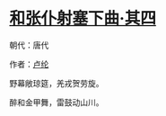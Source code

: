 # [和张仆射塞下曲·其四](http://so.gushiwen.org/view_70884.aspx)

朝代：唐代

作者：[卢纶](http://so.gushiwen.org/author_583.aspx)

野幕敞琼筵，羌戎贺劳旋。

醉和金甲舞，雷鼓动山川。

